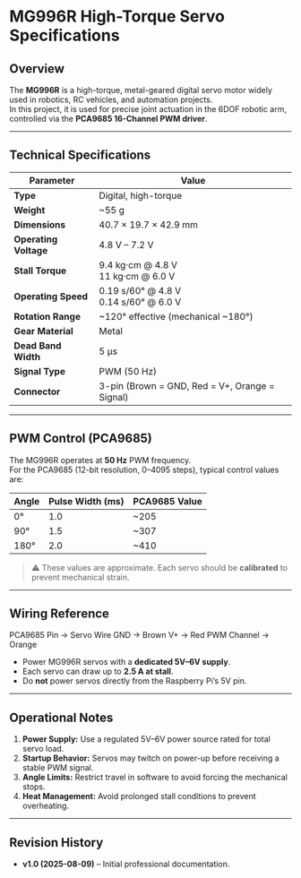 # MG996R High-Torque Servo Specifications

## Overview
The **MG996R** is a high-torque, metal-geared digital servo motor widely used in robotics, RC vehicles, and automation projects.  
In this project, it is used for precise joint actuation in the 6DOF robotic arm, controlled via the **PCA9685 16-Channel PWM driver**.

---

## Technical Specifications

| Parameter           | Value                                  |
|---------------------|----------------------------------------|
| **Type**            | Digital, high-torque                   |
| **Weight**          | ~55 g                                  |
| **Dimensions**      | 40.7 × 19.7 × 42.9 mm                   |
| **Operating Voltage**| 4.8 V – 7.2 V                          |
| **Stall Torque**    | 9.4 kg·cm @ 4.8 V<br>11 kg·cm @ 6.0 V   |
| **Operating Speed** | 0.19 s/60° @ 4.8 V<br>0.14 s/60° @ 6.0 V|
| **Rotation Range**  | ~120° effective (mechanical ~180°)      |
| **Gear Material**   | Metal                                  |
| **Dead Band Width** | 5 μs                                   |
| **Signal Type**     | PWM (50 Hz)                            |
| **Connector**       | 3-pin (Brown = GND, Red = V+, Orange = Signal) |

---

## PWM Control (PCA9685)

The MG996R operates at **50 Hz** PWM frequency.  
For the PCA9685 (12-bit resolution, 0–4095 steps), typical control values are:

| Angle | Pulse Width (ms) | PCA9685 Value |
|-------|------------------|---------------|
| 0°    | 1.0              | ~205          |
| 90°   | 1.5              | ~307          |
| 180°  | 2.0              | ~410          |

> ⚠️ These values are approximate. Each servo should be **calibrated** to prevent mechanical strain.

---

## Wiring Reference

PCA9685 Pin → Servo Wire
GND → Brown
V+ → Red
PWM Channel → Orange


- Power MG996R servos with a **dedicated 5V–6V supply**.  
- Each servo can draw up to **2.5 A at stall**.  
- Do **not** power servos directly from the Raspberry Pi’s 5V pin.

---

## Operational Notes

1. **Power Supply:** Use a regulated 5V–6V power source rated for total servo load.  
2. **Startup Behavior:** Servos may twitch on power-up before receiving a stable PWM signal.  
3. **Angle Limits:** Restrict travel in software to avoid forcing the mechanical stops.  
4. **Heat Management:** Avoid prolonged stall conditions to prevent overheating.

---

## Revision History
- **v1.0 (2025-08-09)** – Initial professional documentation.

